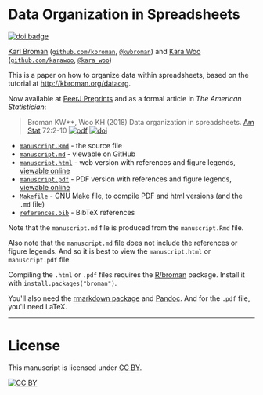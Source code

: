 # Data Organization in Spreadsheets

[![doi badge](https://zenodo.org/badge/DOI/10.5281/zenodo.2603989.svg)](https://doi.org/10.5281/zenodo.2603989)

[Karl Broman](http://kbroman.org)
([`github.com/kbroman`](https://github.com/kbroman),
[`@kwbroman`](https://twitter.com/kwbroman)) and
[Kara Woo](http://karawoo.com)
([`github.com/karawoo`](https://github.com/karawoo),
[`@kara_woo`](https://twitter.com/kara_woo))

This is a paper on how to organize data within spreadsheets, based on the
tutorial at <http://kbroman.org/dataorg>.

Now available at [PeerJ Preprints](https://peerj.com/preprints/3183/)
and as a formal article in _The American Statistician_:

> Broman KW**, Woo KH (2018) Data organization in spreadsheets.
> [Am Stat](http://www.tandfonline.com/toc/utas20/current) 72:2-10
> [![pdf](https://kbroman.org/pages/icons16/pdf-icon.png)](https://www.tandfonline.com/doi/pdf/10.1080/00031305.2017.1375989)
> [![doi](https://kbroman.org/pages/icons16/doi-icon.png)](https://doi.org/10.1080/00031305.2017.1375989)

- [`manuscript.Rmd`](manuscript.Rmd) - the source file
- [`manuscript.md`](manuscript.md) - viewable on GitHub
- [`manuscript.html`](manuscript.html) - web version with references
  and figure legends, [viewable online](https://kbroman.org/Paper_DataOrg/manuscript.html)
- [`manuscript.pdf`](manuscript.pdf) - PDF version with references
  and figure legends, [viewable online](https://kbroman.org/Paper_DataOrg/manuscript.pdf)
- [`Makefile`](Makefile) - GNU Make file, to compile PDF and html
  versions (and the `.md` file)
- [`references.bib`](references.bib) - BibTeX references

Note that the `manuscript.md` file is produced from the
`manuscript.Rmd` file.

Also note that the `manuscript.md` file does not include the
references or figure legends. And so it is best to view
the `manuscript.html` or `manuscript.pdf` file.

Compiling the `.html` or `.pdf` files requires the
[R/broman](https://github.com/kbroman/broman) package. Install it with
`install.packages("broman")`.

You'll also need the
[rmarkdown package](https://github.com/rstudio/rmarkdown) and
[Pandoc](https://pandoc.org). And for the `.pdf` file, you'll need
LaTeX.

---

# License

This manuscript is licensed under [CC BY](https://creativecommons.org/licenses/by/3.0/).

[![CC BY](https://i.creativecommons.org/l/by/3.0/88x31.png)](https://creativecommons.org/licenses/by/3.0/)
